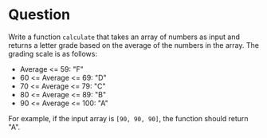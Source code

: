# Question

Write a function `calculate` that takes an array of numbers as input and returns a letter grade based on the average of the numbers in the array. The grading scale is as follows:

- Average <= 59: "F"
- 60 <= Average <= 69: "D"
- 70 <= Average <= 79: "C"
- 80 <= Average <= 89: "B"
- 90 <= Average <= 100: "A"

For example, if the input array is `[90, 90, 90]`, the function should return "A".
